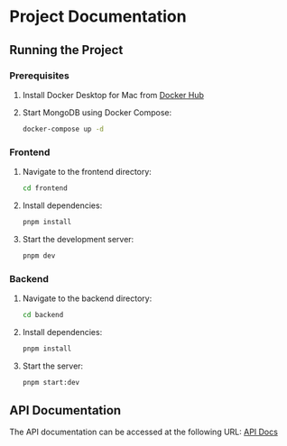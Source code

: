 # Project Documentation

## Running the Project

### Prerequisites

1. Install Docker Desktop for Mac from [Docker Hub](https://hub.docker.com/editions/community/docker-ce-desktop-mac)

2. Start MongoDB using Docker Compose:
   ```sh
   docker-compose up -d
   ```

### Frontend

1. Navigate to the frontend directory:
   ```sh
   cd frontend
   ```
2. Install dependencies:
   ```sh
   pnpm install
   ```
3. Start the development server:
   ```sh
   pnpm dev
   ```

### Backend

1. Navigate to the backend directory:
   ```sh
   cd backend
   ```
2. Install dependencies:
   ```sh
   pnpm install
   ```
3. Start the server:
   ```sh
   pnpm start:dev
   ```

## API Documentation

The API documentation can be accessed at the following URL:
[API Docs](http://localhost:3000/api/docs)
